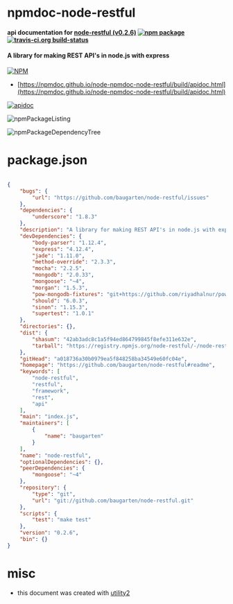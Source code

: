 # npmdoc-node-restful

#### api documentation for  [node-restful (v0.2.6)](https://github.com/baugarten/node-restful#readme)  [![npm package](https://img.shields.io/npm/v/npmdoc-node-restful.svg?style=flat-square)](https://www.npmjs.org/package/npmdoc-node-restful) [![travis-ci.org build-status](https://api.travis-ci.org/npmdoc/node-npmdoc-node-restful.svg)](https://travis-ci.org/npmdoc/node-npmdoc-node-restful)

#### A library for making REST API's in node.js with express

[![NPM](https://nodei.co/npm/node-restful.png?downloads=true&downloadRank=true&stars=true)](https://www.npmjs.com/package/node-restful)

- [https://npmdoc.github.io/node-npmdoc-node-restful/build/apidoc.html](https://npmdoc.github.io/node-npmdoc-node-restful/build/apidoc.html)

[![apidoc](https://npmdoc.github.io/node-npmdoc-node-restful/build/screenCapture.buildCi.browser.%252Ftmp%252Fbuild%252Fapidoc.html.png)](https://npmdoc.github.io/node-npmdoc-node-restful/build/apidoc.html)

![npmPackageListing](https://npmdoc.github.io/node-npmdoc-node-restful/build/screenCapture.npmPackageListing.svg)

![npmPackageDependencyTree](https://npmdoc.github.io/node-npmdoc-node-restful/build/screenCapture.npmPackageDependencyTree.svg)



# package.json

```json

{
    "bugs": {
        "url": "https://github.com/baugarten/node-restful/issues"
    },
    "dependencies": {
        "underscore": "1.8.3"
    },
    "description": "A library for making REST API's in node.js with express",
    "devDependencies": {
        "body-parser": "1.12.4",
        "express": "4.12.4",
        "jade": "1.11.0",
        "method-override": "2.3.3",
        "mocha": "2.2.5",
        "mongodb": "2.0.33",
        "mongoose": "~4",
        "morgan": "1.5.3",
        "pow-mongodb-fixtures": "git+https://github.com/riyadhalnur/pow-mongodb-fixtures.git#upgrade-mongodb-drivers",
        "should": "6.0.3",
        "sinon": "1.15.3",
        "supertest": "1.0.1"
    },
    "directories": {},
    "dist": {
        "shasum": "42ab3adc8c1a5f94ed864799845f8efe311e632e",
        "tarball": "https://registry.npmjs.org/node-restful/-/node-restful-0.2.6.tgz"
    },
    "gitHead": "a018736a30b0979ea5f848258ba34549e60fc04e",
    "homepage": "https://github.com/baugarten/node-restful#readme",
    "keywords": [
        "node-restful",
        "restful",
        "framework",
        "rest",
        "api"
    ],
    "main": "index.js",
    "maintainers": [
        {
            "name": "baugarten"
        }
    ],
    "name": "node-restful",
    "optionalDependencies": {},
    "peerDependencies": {
        "mongoose": "~4"
    },
    "repository": {
        "type": "git",
        "url": "git://github.com/baugarten/node-restful.git"
    },
    "scripts": {
        "test": "make test"
    },
    "version": "0.2.6",
    "bin": {}
}
```



# misc
- this document was created with [utility2](https://github.com/kaizhu256/node-utility2)
